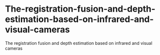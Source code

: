 # The-registration-fusion-and-depth-estimation-based-on-infrared-and-visual-cameras
The registration fusion and depth estimation based on infrared and visual cameras

